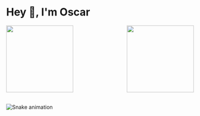 <h1>Hey 👋, I'm Oscar</h1>
<div>
   <img  height="180em" src="https://github-readme-stats.vercel.app/api?username=oscarltc&hide=issues&show_icons=true&theme=tokyonight&include_all_commits=true&count_private=true"/>
  <img align="right" height="180em" src="https://github-readme-stats.vercel.app/api/top-langs/?username=oscarltc&layout=compact&langs_count=16&theme=tokyonight"/>
</div>
<br>

![Snake animation](https://github.com/LuigiGF/LuigiGF/blob/output/github-contribution-grid-snake.svg)
